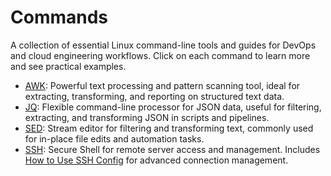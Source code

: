 # Commands

A collection of essential Linux command-line tools and guides for DevOps and cloud engineering workflows. Click on each command to learn more and see practical examples.

- [AWK](./awk.md): Powerful text processing and pattern scanning tool, ideal for extracting, transforming, and reporting on structured text data.
- [JQ](./jq.md): Flexible command-line processor for JSON data, useful for filtering, extracting, and transforming JSON in scripts and pipelines.
- [SED](./sed.md): Stream editor for filtering and transforming text, commonly used for in-place file edits and automation tasks.
- [SSH](./ssh/README.md): Secure Shell for remote server access and management. Includes [How to Use SSH Config](./ssh/how-to-use-ssh-config.md) for advanced connection management.

